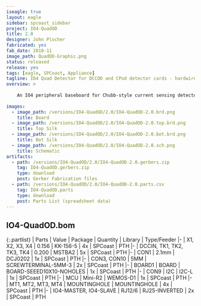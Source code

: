 ```yaml
---
iseagle: true
layout: eagle
sidebar: spcoast_sidebar
project: IO4-QuadOD
title: 2.0
designer: John Plocher
fabricated: yes
fab_date: 2018-11
image_path: QuadOD-Graphic.png
status: released
release: yes
tags: [eagle, SPCoast, Appliance]
tagline: IO4 Quad Detector for DCCOD and CPod detector cards - hardwired, IO4 or WeMos/WiFi connected
overview: >
    
    An IO4 peripheral baseboard for Chubb-style current sensing detectors.
    
images:
  - image_path: /versions/IO4-QuadOD/2.0/IO4-QuadOD-2.0.brd.png
    title: Board
  - image_path: /versions/IO4-QuadOD/2.0/IO4-QuadOD-2.0.top.brd.png
    title: Top Silk
  - image_path: /versions/IO4-QuadOD/2.0/IO4-QuadOD-2.0.bot.brd.png
    title: Bot Silk
  - image_path: /versions/IO4-QuadOD/2.0/IO4-QuadOD-2.0.sch.png
    title: Schematic
artifacts:
  - path: /versions/IO4-QuadOD/2.0/IO4-QuadOD-2.0.gerbers.zip
    tag: IO4-QuadOD.gerbers.zip
    type: download
    post: Gerber Fabrication files
  - path: /versions/IO4-QuadOD/2.0/IO4-QuadOD-2.0.parts.csv
    tag: IO4-QuadOD.parts
    type: download
    post: Parts List (spreadsheet data)
---
```


## IO4-QuadOD.bom

{:.partlist}
| Parts | Value | Package | Quantity | Library | Type/Feeder
|-
| X1, X2, X3, X4 | 0.156 | KK-156-5 | 4x | SPCoast | PTH
|-
| DCCIN, TK1, TK2, TK3, TK4 | 0.200 | MSTBA2 | 5x | SPCoast | PTH
|-
| CON1 | 2.1mm | DCJ0202 | 1x | SPCoast | PTH
|-
| CON3, CON10 | 5MM | SCREWTERMINAL-5MM-3 | 2x | SPCoast | PTH
|-
| BOARD1 | BOARD | BOARD-SEEED10X10-NOHOLES | 1x | SPCoast | PTH
|-
| CON9 | I2C | I2C-L | 1x | SPCoast | PTH
|-
| MCU | Mini-R2 | WEMOS-D1 | 1x | SPCoast | PTH
|-
| MT1, MT2, MT3, MT4 | MOUNTINGHOLE | MOUNTINGHOLE | 4x | SPCoast | PTH
|-
| IO4-MASTER, IO4-SLAVE | RJ12/6 | RJ25-INVERTED | 2x | SPCoast | PTH

